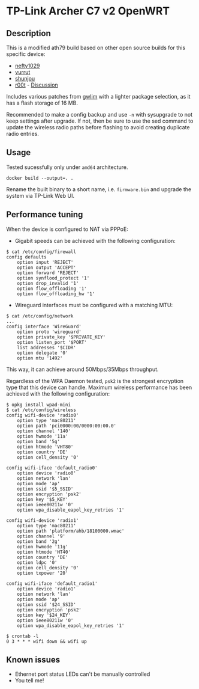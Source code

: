 # TP-Link Archer C7 v2 OpenWRT

## Description

This is a modified ath79 build based on other open source builds for this specific device:
- [nefty1029](https://github.com/nefty1029/openwrt-optimized-archer-c7-v2)
- [vurrut](https://github.com/vurrut/openwrt-optimized-archer-c7-v2)
- [shunjou](https://github.com/shunjou/openwrt-optimized-archer-c7-v2)
- [r00t](https://github.com/infinitnet/lede-ar71xx-optimized-archer-c7-v2) - [Discussion](https://forum.openwrt.org/t/1382)

Includes various patches from [gwlim](https://github.com/gwlim/mips74k-ar71xx-lede-patch) with a lighter package selection, as it has a flash storage of 16 MB.

Recommended to make a config backup and use `-n` with sysupgrade to not keep settings after upgrade. If not, then be sure to use the sed command to update the wireless radio paths before flashing to avoid creating duplicate radio entries.

## Usage

Tested sucessfully only under `amd64` architecture.

```shell
docker build --output=. .
```

Rename the built binary to a short name, i.e. `firmware.bin` and upgrade the system via TP-Link Web UI.

## Performance tuning

When the device is configured to NAT via PPPoE:

- Gigabit speeds can be achieved with the following configuration:
```shell
$ cat /etc/config/firewall
config defaults
	option input 'REJECT'
	option output 'ACCEPT'
	option forward 'REJECT'
	option synflood_protect '1'
	option drop_invalid '1'
	option flow_offloading '1'
	option flow_offloading_hw '1'
```

- Wireguard interfaces must be configured with a matching MTU:
```shell
$ cat /etc/config/network
...
config interface 'WireGuard'
	option proto 'wireguard'
	option private_key '$PRIVATE_KEY'
	option listen_port '$PORT'
	list addresses '$CIDR'
	option delegate '0'
	option mtu '1492'
```
This way, it can achieve around 50Mbps/35Mbps throughput.

Regardless of the WPA Daemon tested, `psk2` is the strongest encryption type that this device can handle. Maximum wireless performance has been achieved with the following configuration:
```shell
$ opkg install wpad-mini
$ cat /etc/config/wireless
config wifi-device 'radio0'
	option type 'mac80211'
	option path 'pci0000:00/0000:00:00.0'
	option channel '140'
	option hwmode '11a'
	option band '5g'
	option htmode 'VHT80'
	option country 'DE'
	option cell_density '0'

config wifi-iface 'default_radio0'
	option device 'radio0'
	option network 'lan'
	option mode 'ap'
	option ssid '$5_SSID'
	option encryption 'psk2'
	option key '$5_KEY'
	option ieee80211w '0'
	option wpa_disable_eapol_key_retries '1'

config wifi-device 'radio1'
	option type 'mac80211'
	option path 'platform/ahb/18100000.wmac'
	option channel '9'
	option band '2g'
	option hwmode '11g'
	option htmode 'HT40'
	option country 'DE'
	option ldpc '0'
	option cell_density '0'
	option txpower '20'

config wifi-iface 'default_radio1'
	option device 'radio1'
	option network 'lan'
	option mode 'ap'
	option ssid '$24_SSID'
	option encryption 'psk2'
	option key '$24_KEY'
	option ieee80211w '0'
	option wpa_disable_eapol_key_retries '1'

$ crontab -l
0 3 * * * wifi down && wifi up
```

## Known issues

- Ethernet port status LEDs can't be manually controlled
- You tell me!
